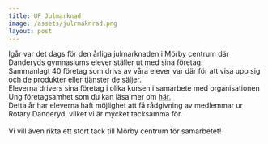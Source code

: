 ```yaml
---
title: UF Julmarknad
image: /assets/julrmaknrad.png
layout: post
---
```

Igår var det dags för den årliga julmarknaden i Mörby centrum där Danderyds gymnasiums elever ställer ut med sina företag.<br>
Sammanlagt 40 företag som drivs av våra elever var där för att visa upp sig och de produkter eller tjänster de säljer.<br>
Eleverna drivers sina företag i olika kursen i samarbete med organisationen Ung företagsamhet som du kan läsa mer om <a href="https://ungforetagsamhet.se/">här.</a><br>
Detta år har eleverna haft möjlighet att få rådgivning av medlemmar ur Rotary Danderyd, vilket vi är mycket tacksamma för.<br>
<br>
Vi vill även rikta ett stort tack till Mörby centrum för samarbetet!
